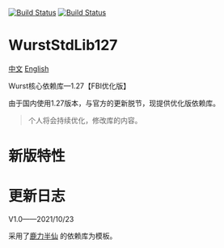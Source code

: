 [![Build Status](http://peeeq.de/hudson/job/StdLib2/badge/icon)](http://peeeq.de/hudson/job/StdLib2/) [![Build Status](https://travis-ci.org/wurstscript/WurstStdlib2.svg?branch=master)](https://travis-ci.org/wurstscript/WurstStdlib2)
# WurstStdLib127
[中文](README.md)  [English](README_EN.md)

Wurst核心依赖库—1.27【FBI优化版】

由于国内使用1.27版本，与官方的更新脱节，现提供优化版依赖库。

> 个人将会持续优化，修改库的内容。

# 新版特性



# 更新日志

V1.0——2021/10/23

采用了[鹿力半仙](https://github.com/yefq) 的依赖库为模板。




